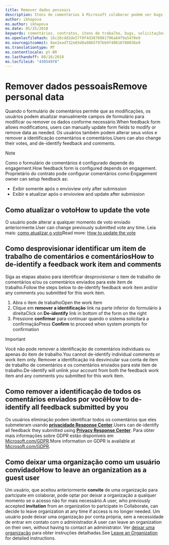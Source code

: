 ```yaml
---
title: Remover dados pessoais
description: Itens de comentários à Microsoft colaborar podem ser bugs, solicitações de recursos ou todas as tarefas associadas com um contrato. Formulários de comentários podem ser personalizados com base em cada contrato.
author: ikhapova
ms.author: ikhapova
ms.date: 05/25/2018
keywords: comentários, contratos, itens de trabalho, bugs, solicitações de recursos, permissões colaborar bugs do Centro de desenvolvimento
ms.openlocfilehash: 16c26cdd2de57f0f4d3878981796a84f9a5470e9
ms.sourcegitcommit: 8ae2ead732e03d8a9865797bb9f40818780036e9
ms.translationtype: MT
ms.contentlocale: pt-BR
ms.lasthandoff: 08/16/2018
ms.locfileid: "43054978"
---
```

# <a name="remove-personal-data"></a><span data-ttu-id="d2c6e-105">Remover dados pessoais</span><span class="sxs-lookup"><span data-stu-id="d2c6e-105">Remove personal data</span></span>

<span data-ttu-id="d2c6e-106">Quando o formulário de comentários permite que as modificações, os usuários podem atualizar manualmente campos de formulário para modificar ou remover os dados conforme necessário.</span><span class="sxs-lookup"><span data-stu-id="d2c6e-106">When feedback form allows modifications, users can manually update form fields to modify or remove data as needed.</span></span>
<span data-ttu-id="d2c6e-107">Os usuários também podem alterar seus votos e remover a identificação comentários e comentários.</span><span class="sxs-lookup"><span data-stu-id="d2c6e-107">Users can also change their votes, and de-identify feedback and comments.</span></span>

> [!NOTE]
> 
> <span data-ttu-id="d2c6e-108">Como o formulário de comentários é configurado depende do engagement.</span><span class="sxs-lookup"><span data-stu-id="d2c6e-108">How feedback form is configured depends on engagement.</span></span> <span data-ttu-id="d2c6e-109">Proprietário do contrato pode configurar comentários como:</span><span class="sxs-lookup"><span data-stu-id="d2c6e-109">Engagement owner can setup feedback as:</span></span> <br>
> * <span data-ttu-id="d2c6e-110">Exibir somente após o envio</span><span class="sxs-lookup"><span data-stu-id="d2c6e-110">view only after submission</span></span>
> * <span data-ttu-id="d2c6e-111">Exibir e atualizar após o envio</span><span class="sxs-lookup"><span data-stu-id="d2c6e-111">view and update after submission</span></span>

## <a name="how-to-update-the-vote"></a><span data-ttu-id="d2c6e-112">Como atualizar o voto</span><span class="sxs-lookup"><span data-stu-id="d2c6e-112">How to update the vote</span></span>

<span data-ttu-id="d2c6e-113">O usuário pode alterar a qualquer momento de voto enviado anteriormente.</span><span class="sxs-lookup"><span data-stu-id="d2c6e-113">User can change previously submitted vote any time.</span></span>
<span data-ttu-id="d2c6e-114">Leia mais: [como atualizar o voto](feedback-items-view.md#how-to-update-the-vote)</span><span class="sxs-lookup"><span data-stu-id="d2c6e-114">Read more: [How to update the vote](feedback-items-view.md#how-to-update-the-vote)</span></span>

## <a name="how-to-de-identify-a-feedback-work-item-and-comments"></a><span data-ttu-id="d2c6e-115">Como desprovisionar identificar um item de trabalho de comentários e comentários</span><span class="sxs-lookup"><span data-stu-id="d2c6e-115">How to de-identify a feedback work item and comments</span></span>

<span data-ttu-id="d2c6e-116">Siga as etapas abaixo para identificar desprovisionar o item de trabalho de comentários e/ou os comentários enviados para este item de trabalho.</span><span class="sxs-lookup"><span data-stu-id="d2c6e-116">Follow the steps below to de-identify feedback work item and/or any comments you submitted for this work item.</span></span>

1. <span data-ttu-id="d2c6e-117">Abra o item de trabalho</span><span class="sxs-lookup"><span data-stu-id="d2c6e-117">Open the work item</span></span>
2. <span data-ttu-id="d2c6e-118">Clique em **remover a identificação** link na parte inferior do formulário à direita</span><span class="sxs-lookup"><span data-stu-id="d2c6e-118">Click on **De-identify** link in bottom of the form on the right</span></span>
3. <span data-ttu-id="d2c6e-119">Pressione **confirmar** para continuar quando o sistema solicitará a confirmação</span><span class="sxs-lookup"><span data-stu-id="d2c6e-119">Press **Confirm** to proceed when system prompts for confirmation</span></span>

> [!IMPORTANT]
> <span data-ttu-id="d2c6e-120">Você não pode remover a identificação de comentários individuais ou apenas do item de trabalho.</span><span class="sxs-lookup"><span data-stu-id="d2c6e-120">You cannot de-identify individual comments or work item only.</span></span> <span data-ttu-id="d2c6e-121">Remover a identificação irá desvincular sua conta de item de trabalho de comentários e os comentários enviados para este item de trabalho.</span><span class="sxs-lookup"><span data-stu-id="d2c6e-121">De-identify will unlink your account from both the feedback work item and any comments you submitted for this work item.</span></span>

## <a name="how-to-de-identify-all-feedback-submitted-by-you"></a><span data-ttu-id="d2c6e-122">Como remover a identificação de todos os comentários enviados por você</span><span class="sxs-lookup"><span data-stu-id="d2c6e-122">How to de-identify all feedback submitted by you</span></span>

<span data-ttu-id="d2c6e-123">Os usuários eliminação podem identificar todos os comentários que eles submeteram usando  **[privacidade Response Center](https://aka.ms/privacyresponse)**.</span><span class="sxs-lookup"><span data-stu-id="d2c6e-123">Users can de-identify all feedback they submitted using **[Privacy Response Center](https://aka.ms/privacyresponse)**.</span></span>
<span data-ttu-id="d2c6e-124">Para obter mais informações sobre GDPR estão disponíveis em [Microsoft.com/GDPR](https://Microsoft.com/GDPR).</span><span class="sxs-lookup"><span data-stu-id="d2c6e-124">More information on GDPR is available at [Microsoft.com/GDPR](https://Microsoft.com/GDPR).</span></span>

## <a name="how-to-leave-an-organization-as-a-guest-user"></a><span data-ttu-id="d2c6e-125">Como deixar uma organização como um usuário convidado</span><span class="sxs-lookup"><span data-stu-id="d2c6e-125">How to leave an organization as a guest user</span></span>

<span data-ttu-id="d2c6e-126">Um usuário, que aceitou anteriormente **convite** de uma organização para partcipate em colaborar, pode optar por deixar a organização a qualquer momento se o acesso não for mais necessário.</span><span class="sxs-lookup"><span data-stu-id="d2c6e-126">A user, who previously accepted **invitation** from an organization to partcipate in Collaborate, can decide to leave organization at any time if access is no longer needed.</span></span> <span data-ttu-id="d2c6e-127">Um usuário pode deixar uma organização por conta própria, sem a necessidade de entrar em contato com o administrador.</span><span class="sxs-lookup"><span data-stu-id="d2c6e-127">A user can leave an organization on their own, without having to contact an administrator.</span></span>
<span data-ttu-id="d2c6e-128">Ver [deixar uma organização](https://docs.microsoft.com/en-us/azure/active-directory/b2b/leave-the-organization#leave-an-organization) para obter instruções detalhadas.</span><span class="sxs-lookup"><span data-stu-id="d2c6e-128">See [Leave an Organization](https://docs.microsoft.com/en-us/azure/active-directory/b2b/leave-the-organization#leave-an-organization) for detailed instructions.</span></span>
